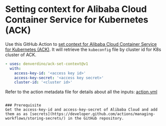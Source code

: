 # Setting context for Alibaba Cloud Container Service for Kubernetes (ACK)
Use this GitHub Action to [set context for Alibaba Cloud Container Service for Kubernetes (ACK)](https://www.aliyun.com/product/kubernetes). It will retrieve the ```kubeconfig``` file by cluster id for K8s cluster of ACK.


```yaml
- uses: denverdino/ack-set-context@v1
  with:
    access-key-id: '<access key id>'
    access-key-secret: '<access key secret>'
    cluster-id: '<cluster id>'
```

Refer to the action metadata file for details about all the inputs: [action.yml](https://github.com/denverdino/ack-set-context/blob/master/action.yml)

```

### Prerequisite
Get the access-key-id and access-key-secret of Alibaba Cloud and add them as as [secrets](https://developer.github.com/actions/managing-workflows/storing-secrets/) in the GitHub repository.
